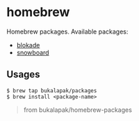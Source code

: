 # homebrew

Homebrew packages. Available packages:

- [blokade](https://github.com/bukalapak/blokade)
- [snowboard](https://github.com/bukalapak/snowboard)

## Usages

```
$ brew tap bukalapak/packages
$ brew install <package-name>
```

> from bukalapak/homebrew-packages
